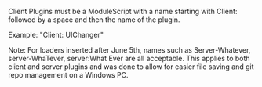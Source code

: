 Client Plugins must be a ModuleScript with a name starting with Client: followed by a space and then the name of the plugin.

Example: "Client: UIChanger"

Note: For loaders inserted after June 5th, names such as Server-Whatever, server-WhaTever, server:What Ever are all acceptable. This applies to both client and server plugins and was done to allow for easier file saving and git repo management on a Windows PC.
